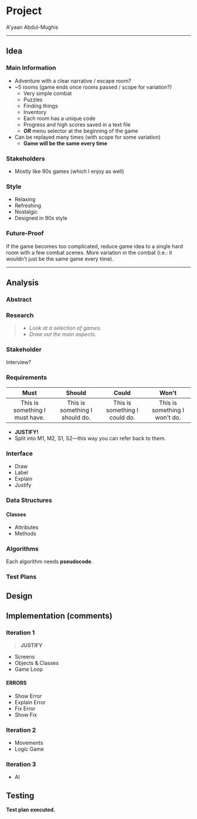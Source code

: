 # Project
A'yaan Abdul-Mughis

---

## Idea

### Main Information
- Adventure with a clear narrative / escape room?
- ~5 rooms (game ends once rooms passed / scope for variation?)
   - Very simple combat
   - Puzzles
   - Finding things
   - Inventory
   - Each room has a unique code
   - Progress and high scores saved in a text file
   - ***OR*** menu selector at the beginning of the game
- Can be replayed many times (with scope for some variation)
    - **Game will be the same every time**
    
### Stakeholders
- Mostly like 90s games (which I enjoy as well)

### Style
- Relaxing
- Refreshing
- Nostalgic
- Designed in 90s style

### Future-Proof
If the game becomes too complicated, reduce game idea to a single hard room with a few combat scenes. More variation in the combat (i.e.: it wouldn't just be the same game every time).

---

## Analysis

### Abstract

### Research
> - _Look at a selection of games._
> - _Draw out the main aspects._

### Stakeholder
Interview?

### Requirements

|Must|Should|Could|Won't|
|:-:|:-:|:-:|:-:|
|This is something I must have.|This is something I should do.|This is something I could do.|This is something I won't do.|

- **JUSTIFY!**
- Split into M1, M2, S1, S2—this way you can refer back to them.

### Interface
- Draw
- Label
- Explain
- Justify

### Data Structures
#### Classes
- Attributes
- Methods

### Algorithms
Each algorithm needs **pseudocode**.

### Test Plans

## Design

## Implementation (comments)

### Iteration 1
> **JUSTIFY**
- Screens
- Objects & Classes
- Game Loop

#### ERRORS
- Show Error
- Explain Error
- Fix Error
- Show Fix

### Iteration 2
- Movements
- Logic Game

### Iteration 3
- AI

## Testing
**Test plan executed.**
